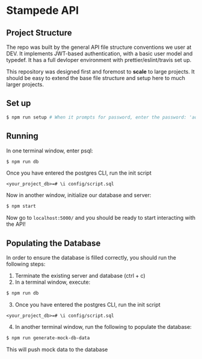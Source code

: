 # Stampede API

## Project Structure
The repo was built by the general API file structure conventions we user at DEV.  It implements JWT-based authentication, with a basic user model and typedef.  It has a full devloper environment with prettier/eslint/travis set up.

This repository was designed first and foremost to **scale** to large projects.  It should be easy to extend the base file structure and setup here to much larger projects.

## Set up
```bash
$ npm run setup # When it prompts for password, enter the password: 'adminpw' (no quotations)
```
## Running
In one terminal window, enter psql:
```bash
$ npm run db
```
Once you have entered the postgres CLI, run the init script 
```
<your_project_db>=# \i config/script.sql
````
Now in another window, initialize our database and server:
```bash
$ npm start
```
Now go to `localhost:5000/` and you should be ready to start interacting with the API!

## Populating the Database
In order to ensure the database is filled correctly, you should run the following steps:

1. Terminate the existing server and database (ctrl + c)
2. In a terminal window, execute:
```bash
$ npm run db
```
3. Once you have entered the postgres CLI, run the init script
```
<your_project_db>=# \i config/script.sql
```
4. In another terminal window, run the following to populate the database:
```bash
$ npm run generate-mock-db-data
```
This will push mock data to the database
